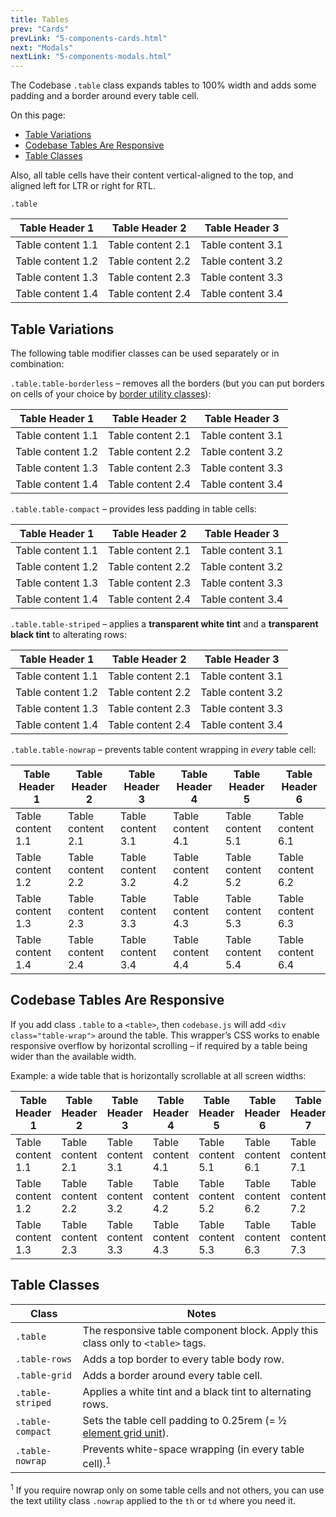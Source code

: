 ```yaml
---
title: Tables
prev: "Cards"
prevLink: "5-components-cards.html"
next: "Modals"
nextLink: "5-components-modals.html"
---
```


<p class="h4 thin">The Codebase <code>.table</code> class expands tables to 100% width and adds some padding and a border around every table cell.</p>

<div class="on-page-toc b-thin rounded mb-3e py-1e">
  <p class="mx-2e my-1e">On this page:</p>
  <ul class="menu">
    <li class="menu-item"><a href="#table-variations">Table Variations</a></li>
    <li class="menu-item"><a href="#codebase-tables-are-responsive">Codebase Tables Are Responsive</a></li>
    <li class="menu-item"><a href="#table-classes">Table Classes</a></li>
  </ul>
</div>

Also, all table cells have their content vertical-aligned to the top, and aligned left for LTR or right for RTL.

`.table`

<table class="table">
  <thead>
    <tr>
      <th>Table Header 1
      </th>
      <th>Table Header 2
      </th>
      <th>Table Header 3
      </th>
    </tr>
  </thead>
  <tbody>
    <tr>
      <td>Table content 1.1
      </td>
      <td>Table content 2.1
      </td>
      <td>Table content 3.1
      </td>
    </tr>
    <tr>
      <td>Table content 1.2
      </td>
      <td>Table content 2.2
      </td>
      <td>Table content 3.2
      </td>
    </tr>
    <tr>
      <td>Table content 1.3
      </td>
      <td>Table content 2.3
      </td>
      <td>Table content 3.3
      </td>
    </tr>
    <tr>
      <td>Table content 1.4
      </td>
      <td>Table content 2.4
      </td>
      <td>Table content 3.4
      </td>
    </tr>
  </tbody>
</table>

## Table Variations

The following table modifier classes can be used separately or in combination:

`.table.table-borderless` – removes all the borders (but you can put borders on cells of your choice by [border utility classes](4-utilities.html#border-utilities)):

<table class="table table-borderless">
  <thead>
    <tr>
      <th>Table Header 1
      </th>
      <th>Table Header 2
      </th>
      <th>Table Header 3
      </th>
    </tr>
  </thead>
  <tbody>
    <tr>
      <td>Table content 1.1
      </td>
      <td>Table content 2.1
      </td>
      <td>Table content 3.1
      </td>
    </tr>
    <tr>
      <td>Table content 1.2
      </td>
      <td>Table content 2.2
      </td>
      <td>Table content 3.2
      </td>
    </tr>
    <tr>
      <td>Table content 1.3
      </td>
      <td>Table content 2.3
      </td>
      <td>Table content 3.3
      </td>
    </tr>
    <tr>
      <td>Table content 1.4
      </td>
      <td>Table content 2.4
      </td>
      <td>Table content 3.4
      </td>
    </tr>
  </tbody>
</table>

`.table.table-compact` – provides less padding in table cells:

<table class="table table-compact">
  <thead>
    <tr>
      <th>Table Header 1
      </th>
      <th>Table Header 2
      </th>
      <th>Table Header 3
      </th>
    </tr>
  </thead>
  <tbody>
    <tr>
      <td>Table content 1.1
      </td>
      <td>Table content 2.1
      </td>
      <td>Table content 3.1
      </td>
    </tr>
    <tr>
      <td>Table content 1.2
      </td>
      <td>Table content 2.2
      </td>
      <td>Table content 3.2
      </td>
    </tr>
    <tr>
      <td>Table content 1.3
      </td>
      <td>Table content 2.3
      </td>
      <td>Table content 3.3
      </td>
    </tr>
    <tr>
      <td>Table content 1.4
      </td>
      <td>Table content 2.4
      </td>
      <td>Table content 3.4
      </td>
    </tr>
  </tbody>
</table>

`.table.table-striped` – applies a **transparent white tint** and a **transparent black tint** to alterating rows:

<table class="table table-striped">
  <thead>
    <tr>
      <th>Table Header 1
      </th>
      <th>Table Header 2
      </th>
      <th>Table Header 3
      </th>
    </tr>
  </thead>
  <tbody>
    <tr>
      <td>Table content 1.1
      </td>
      <td>Table content 2.1
      </td>
      <td>Table content 3.1
      </td>
    </tr>
    <tr>
      <td>Table content 1.2
      </td>
      <td>Table content 2.2
      </td>
      <td>Table content 3.2
      </td>
    </tr>
    <tr>
      <td>Table content 1.3
      </td>
      <td>Table content 2.3
      </td>
      <td>Table content 3.3
      </td>
    </tr>
    <tr>
      <td>Table content 1.4
      </td>
      <td>Table content 2.4
      </td>
      <td>Table content 3.4
      </td>
    </tr>
  </tbody>
</table>

`.table.table-nowrap` – prevents table content wrapping in _every_ table cell:

<table class="table table-nowrap">
  <thead>
    <tr>
      <th>Table Header 1
      </th>
      <th>Table Header 2
      </th>
      <th>Table Header 3
      </th>
      <th>Table Header 4
      </th>
      <th>Table Header 5
      </th>
      <th>Table Header 6
      </th>
    </tr>
  </thead>
  <tbody>
    <tr>
      <td>Table content 1.1
      </td>
      <td>Table content 2.1
      </td>
      <td>Table content 3.1
      </td>
      <td>Table content 4.1
      </td>
      <td>Table content 5.1
      </td>
      <td>Table content 6.1
      </td>
    </tr>
    <tr>
      <td>Table content 1.2
      </td>
      <td>Table content 2.2
      </td>
      <td>Table content 3.2
      </td>
      <td>Table content 4.2
      </td>
      <td>Table content 5.2
      </td>
      <td>Table content 6.2
      </td>
    </tr>
    <tr>
      <td>Table content 1.3
      </td>
      <td>Table content 2.3
      </td>
      <td>Table content 3.3
      </td>
      <td>Table content 4.3
      </td>
      <td>Table content 5.3
      </td>
      <td>Table content 6.3
      </td>
    </tr>
    <tr>
      <td>Table content 1.4
      </td>
      <td>Table content 2.4
      </td>
      <td>Table content 3.4
      </td>
      <td>Table content 4.4
      </td>
      <td>Table content 5.4
      </td>
      <td>Table content 6.4
      </td>
    </tr>
  </tbody>
</table>

## Codebase Tables Are Responsive

If you add class `.table` to a `<table>`, then `codebase.js` will add `<div class="table-wrap">` around the table. This wrapper’s CSS works to enable responsive overflow by horizontal scrolling – if required by a table being wider than the available width.

Example: a wide table that is horizontally scrollable at all screen widths:

<table class="table">
  <thead>
    <tr>
      <th>Table Header 1
      </th>
      <th>Table Header 2
      </th>
      <th>Table Header 3
      </th>
      <th>Table Header 4
      </th>
      <th>Table Header 5
      </th>
      <th>Table Header 6
      </th>
      <th>Table Header 7
      </th>
      <th>Table Header 8
      </th>
      <th>Table Header 9
      </th>
      <th>Table Header 10
      </th>
      <th>Table Header 11
      </th>
      <th>Table Header 12
      </th>
      <th>Table Header 13
      </th>
      <th>Table Header 14
      </th>
      <th>Table Header 15
      </th>
    </tr>
  </thead>
  <tbody>
    <tr>
      <td>Table content 1.1
      </td>
      <td>Table content 2.1
      </td>
      <td>Table content 3.1
      </td>
      <td>Table content 4.1
      </td>
      <td>Table content 5.1
      </td>
      <td>Table content 6.1
      </td>
      <td>Table content 7.1
      </td>
      <td>Table content 8.1
      </td>
      <td>Table content 9.1
      </td>
      <td>Table content 10.1
      </td>
      <td>Table content 11.1
      </td>
      <td>Table content 12.1
      </td>
      <td>Table content 13.1
      </td>
      <td>Table content 14.1
      </td>
      <td>Table content 15.1
      </td>
    </tr>
    <tr>
      <td>Table content 1.2
      </td>
      <td>Table content 2.2
      </td>
      <td>Table content 3.2
      </td>
      <td>Table content 4.2
      </td>
      <td>Table content 5.2
      </td>
      <td>Table content 6.2
      </td>
      <td>Table content 7.2
      </td>
      <td>Table content 8.2
      </td>
      <td>Table content 9.2
      </td>
      <td>Table content 10.2
      </td>
      <td>Table content 11.2
      </td>
      <td>Table content 12.2
      </td>
      <td>Table content 13.2
      </td>
      <td>Table content 14.2
      </td>
      <td>Table content 15.2
      </td>
    </tr>
    <tr>
      <td>Table content 1.3
      </td>
      <td>Table content 2.3
      </td>
      <td>Table content 3.3
      </td>
      <td>Table content 4.3
      </td>
      <td>Table content 5.3
      </td>
      <td>Table content 6.3
      </td>
      <td>Table content 7.3
      </td>
      <td>Table content 8.3
      </td>
      <td>Table content 9.3
      </td>
      <td>Table content 10.3
      </td>
      <td>Table content 11.3
      </td>
      <td>Table content 12.3
      </td>
      <td>Table content 13.3
      </td>
      <td>Table content 14.3
      </td>
      <td>Table content 15.3
      </td>
    </tr>
  </tbody>
</table>

## Table Classes

<table class="table">
  <thead>
    <tr>
      <th>Class</th>
      <th>Notes</th>
    </tr>
  </thead>
  <tbody>
    <tr>
      <td><code>.table</code></td>
      <td>The responsive table component block. Apply this class only to <code>&lt;table&gt;</code> tags.</td>
    </tr>
    <tr>
      <td><code>.table-rows</code></td>
      <td>Adds a top border to every table body row.</td>
    </tr>
    <tr>
      <td><code>.table-grid</code></td>
      <td>Adds a border around every table cell.</td>
    </tr>
    <tr>
      <td class="nowrap"><code>.table-striped</code></td>
      <td>Applies a white tint and a black tint to alternating rows.</td>
    </tr>
    <tr>
      <td><code>.table-compact</code></td>
      <td>Sets the table cell padding to 0.25rem (= &half; <a href="3-layout.html#the-codebase-element-grid">element grid unit</a>).</td>
    </tr>
    <tr>
      <td><code>.table-nowrap</code></td>
      <td>Prevents white-space wrapping (in every table cell).<sup>1</sup></td>
    </tr>
  </tbody>
</table>

<sup>1</sup> If you require nowrap only on some table cells and not others, you can use the text utility class `.nowrap` applied to the `th` or `td` where you need it.
